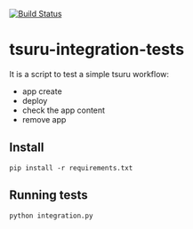 [![Build Status](https://api.travis-ci.org/andrewsmedina/tsuru-integration-tests.png)](https://travis-ci.org/andrewsmedina/tsuru-integration-tests/)

tsuru-integration-tests
=======================

It is a script to test a simple tsuru workflow:

* app create
* deploy
* check the app content
* remove app

Install
-------

    pip install -r requirements.txt


Running tests
-------------

    python integration.py
